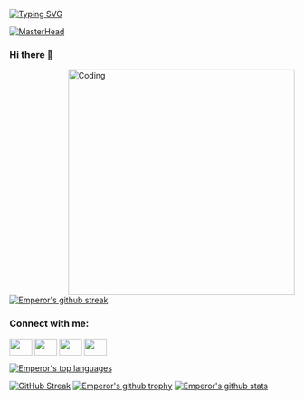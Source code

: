 

<!--
**emp7eror/emp7eror** is a ✨ _special_ ✨ repository because its `README.md` (this file) appears on your GitHub profile.

Here are some ideas to get you started:

- 🔭 I’m currently working on ...
- 🌱 I’m currently learning ...
- 👯 I’m looking to collaborate on ...
- 🤔 I’m looking for help with ...
- 💬 Ask me about ...
- 📫 How to reach me: ...
- 😄 Pronouns: ...
- ⚡ Fun fact: ...
-->

[![Typing SVG](https://readme-typing-svg.herokuapp.com?font=Fira+Code&size=26&pause=1000&color=01C316&vCenter=true&multiline=true&width=1000&height=250&lines=In+some+ways%2C+programming+is+like+painting+%F0%9F%8E%A8;You+start+with+a+blank+canvas+and+certain+basic+raw+materials;You+use+a+combination+of+science%2Cart%2C+and+craft;+to+determine+what+to+do+with+them)](https://git.io/typing-svg)

[![MasterHead](https://media.licdn.com/dms/image/C4E16AQFBcxcvRbLkSA/profile-displaybackgroundimage-shrink_350_1400/0/1661010160705?e=1684972800&v=beta&t=rNriIUUOJvQbA68h4YFtyzB3unACP8gj7z_xHYZPSls)](https://github.com/emp7eror)
### Hi there 👋

 <img align="right" alt="Coding" width="400" src="https://res.cloudinary.com/practicaldev/image/fetch/s--sNXjzc6P--/c_limit%2Cf_auto%2Cfl_progressive%2Cq_66%2Cw_880/https://media1.tenor.com/images/0c34272909ee2a4db5606a014082312b/tenor.gif%3Fitemid%3D15828752">


[![Emperor's github streak](https://github-readme-streak-stats.herokuapp.com/?user=emp7eror&theme=blue-green)](https://github.com/DenverCoder1/github-readme-streak-stats)


<h3 align="left">Connect with me:</h3>
<p align="left">
<a href="your link" target="blank"><img align="center" src="https://cdn.jsdelivr.net/npm/simple-icons@3.0.1/icons/twitter.svg" alt="" height="30" width="40" /></a>
<a href="your link" target="blank"><img align="center" src="https://cdn.jsdelivr.net/npm/simple-icons@3.0.1/icons/linkedin.svg" alt="" height="30" width="40" /></a>
<a href="your link" target="blank"><img align="center" src="https://cdn.jsdelivr.net/npm/simple-icons@3.0.1/icons/instagram.svg" alt="" height="30" width="40" /></a>
<a href="your link" target="blank"><img align="center" src="https://cdn.jsdelivr.net/npm/simple-icons@3.0.1/icons/youtube.svg" alt="" height="30" width="40" /></a>
</p>

[![Emperor's top languages](https://github-readme-stats.vercel.app/api/top-langs/?username=emp7eror&theme=blue-green)](https://github.com/anuraghazra/github-readme-stats)


[![GitHub Streak](https://github-readme-streak-stats.herokuapp.com/?user=emp7eror)](https://git.io/streak-stats)
[![Emperor's github trophy](https://github-profile-trophy.vercel.app/?username=emp7eror&row=1)](https://github.com/ryo-ma/github-profile-trophy)
[![Emperor's github stats](https://github-readme-stats.vercel.app/api?username=emp7eror&theme=orange-yellow)](https://github.com/anuraghazra/github-readme-stats)
